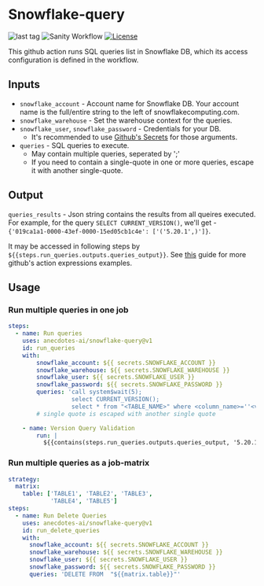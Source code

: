 # Snowflake-query

![last tag](https://img.shields.io/github/v/tag/anecdotes-ai/snowflake-query?color=brightgreen&label=release&logo=github)
![Sanity Workflow](https://github.com/anecdotes-ai/snowflake-query/actions/workflows/sanity.yml/badge.svg)
[![License](https://img.shields.io/badge/License-Apache%202.0-blue.svg)](https://opensource.org/licenses/Apache-2.0)

This github action runs SQL queries list in Snowflake DB, which its access configuration is defined in the workflow.

## Inputs

- `snowflake_account` - Account name for Snowflake DB. Your account name is the full/entire string to the left of snowflakecomputing.com.
- `snowflake_warehouse` - Set the warehouse context for the queries.
- `snowflake_user`, `snowflake_password` - Credentials for your DB.
  - It's recommended to use [Github's Secrets](https://docs.github.com/en/actions/reference/encrypted-secrets) for those arguments.
- `queries` - SQL queries to execute.
  - May contain multiple queries, seperated by ';'
  - If you need to contain a single-quote in one or more queries, escape it with another single-quote.

## Output

`queries_results` - Json string contains the results from all queires executed. For example, for the query `SELECT CURRENT_VERSION()`, we'll get - `{'019ca1a1-0000-43ef-0000-15ed05cb1c4e': ['('5.20.1',)']}`.

It may be accessed in following steps by `${{steps.run_queries.outputs.queries_output}}`. See [this](https://docs.github.com/en/actions/reference/context-and-expression-syntax-for-github-actions#tojson) guide for more github's action expressions examples.

## Usage

### Run multiple queries in one job

```yaml
steps:
  - name: Run queries
    uses: anecdotes-ai/snowflake-query@v1
    id: run_queries
    with:
        snowflake_account: ${{ secrets.SNOWFLAKE_ACCOUNT }}
        snowflake_warehouse: ${{ secrets.SNOWFLAKE_WAREHOUSE }}
        snowflake_user: ${{ secrets.SNOWFLAKE_USER }}
        snowflake_password: ${{ secrets.SNOWFLAKE_PASSWORD }}
        queries: 'call system$wait(5);
                  select CURRENT_VERSION();
                  select * from "<TABLE_NAME>" where <column_name>=''<value>'''
        # single quote is escaped with another single quote

    - name: Version Query Validation
        run: |
          ${{contains(steps.run_queries.outputs.queries_output, '5.20.1')}}
```

### Run multiple queries as a job-matrix

```yaml
strategy:
  matrix: 
    table: ['TABLE1', 'TABLE2', 'TABLE3',
            'TABLE4', 'TABLE5']
steps:
  - name: Run Delete Queries
    uses: anecdotes-ai/snowflake-query@v1
    id: run_delete_queries
    with:
      snowflake_account: ${{ secrets.SNOWFLAKE_ACCOUNT }}
      snowflake_warehouse: ${{ secrets.SNOWFLAKE_WAREHOUSE }}
      snowflake_user: ${{ secrets.SNOWFLAKE_USER }}
      snowflake_password: ${{ secrets.SNOWFLAKE_PASSWORD }}
      queries: 'DELETE FROM  "${{matrix.table}}"'
```

